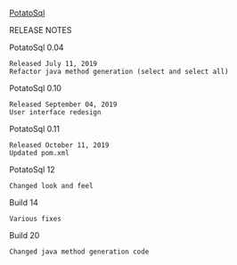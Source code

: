 [PotatoSql](https://x-jrga.github.io/potatosql "PotatoSql: Learning Software for Database Design")

RELEASE NOTES

PotatoSql 0.04

    Released July 11, 2019
    Refactor java method generation (select and select all) 
 
PotatoSql 0.10

    Released September 04, 2019
    User interface redesign 

PotatoSql 0.11

    Released October 11, 2019
    Updated pom.xml
    
PotatoSql 12

    Changed look and feel
     
Build 14

    Various fixes

Build 20

    Changed java method generation code
